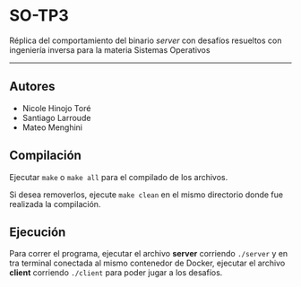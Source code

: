 # SO-TP3

Réplica del comportamiento del binario _server_ con desafíos resueltos con ingeniería inversa para la materia Sistemas Operativos

<hr>

## Autores

- Nicole Hinojo Toré
- Santiago Larroude
- Mateo Menghini

## Compilación

Ejecutar `make` o `make all` para el compilado de los archivos.

Si desea removerlos, ejecute `make clean` en el mismo directorio donde fue realizada la compilación.

## Ejecución

Para correr el programa, ejecutar el archivo **server** corriendo `./server` y en tra terminal conectada al mismo contenedor de Docker, ejecutar el archivo **client** corriendo `./client` para poder jugar a los desafíos.

